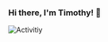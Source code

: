 ### Hi there, I'm Timothy! 👋

![Activitiy](https://github-profile-summary-cards.vercel.app/api/cards/profile-details?username=timneam&theme=tokyonight)

<!--
**timneam/timneam** is a ✨ _special_ ✨ repository because its `README.md` (this file) appears on your GitHub profile.

Here are some ideas to get you started:

- 🔭 I’m currently working on ...
- 🌱 I’m currently learning ...
- 👯 I’m looking to collaborate on ...
- 🤔 I’m looking for help with ...
- 💬 Ask me about ...
- 📫 How to reach me: ...
- 😄 Pronouns: ...
- ⚡ Fun fact: ...
-->
